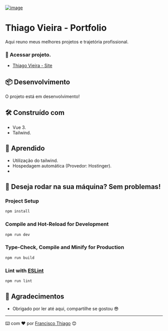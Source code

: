<a href="https://thiago-vieira.com/">
  
![image](https://github.com/user-attachments/assets/1cb43bce-abb0-4f19-b14a-32136edfb281)

<a/>

# Thiago Vieira - Portfolio

Aqui reuno meus melhores projetos e trajetória profissional.

### 🔧 Acessar projeto.

- [Thiago Vieira - Site](https://thiago-vieira.com/)

## 📦 Desenvolvimento

O projeto está em desenvolvimento!

## 🛠️ Construído com

* Vue 3.
* Tailwind.

## 🧠 Aprendido

- Utilização do tailwind.
- Hospedagem automática (Provedor: Hostinger).
- 

## 📌 Deseja rodar na sua máquina? Sem problemas!

### Project Setup

```sh
npm install
```

### Compile and Hot-Reload for Development

```sh
npm run dev
```

### Type-Check, Compile and Minify for Production

```sh
npm run build
```

### Lint with [ESLint](https://eslint.org/)

```sh
npm run lint
```

## 🎁 Agradecimentos

* Obrigado por ler até aqui, compartilhe se gostou 😎

---
⌨️ com ❤️ por [Francisco Thiago](https://github.com/DEV-Thiago-Vieira/) 😊
